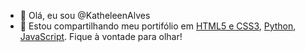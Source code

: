 - 👋 Olá, eu sou @KatheleenAlves
- 💞️ Estou compartilhando meu portifólio em <a href="https://katheleenalves.github.io/html-css/"  target="blank">HTML5 e CSS3</a>, <a href="https://github.com/KatheleenAlves/python" target="blank">Python</a>, <a href="https://katheleenalves.github.io/javascript/"  target="blank">JavaScript</a>. Fique à vontade para olhar!


<!---
KatheleenAlves/KatheleenAlves is a ✨ special ✨ repository because its `README.md` (this file) appears on your GitHub profile.
You can click the Preview link to take a look at your changes.
--->
